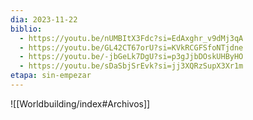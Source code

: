 ```yaml
---
dia: 2023-11-22
biblio:
  - https://youtu.be/nUMBItX3Fdc?si=EdAxghr_v9dMj3qA
  - https://youtu.be/GL42CT67orU?si=KVkRCGFSfoNTjdne
  - https://youtu.be/-jbGeLk7DgU?si=p3gJjbDOskUHByHO
  - https://youtu.be/sDaSbjSrEvk?si=jj3XQRzSupX3Xr1m
etapa: sin-empezar
---
```









![[Worldbuilding/index#Archivos]]
